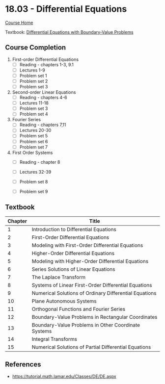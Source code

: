 # 18.03 - Differential Equations

[Course Home](https://ocw.mit.edu/courses/mathematics/18-03-differential-equations-spring-2010/index.htm)

Textbook: [Differential Equations with Boundary-Value Problems](https://isbnsearch.org/isbn/9780495108368)


## Course Completion
1. First-order Differential Equations
   - [ ] Reading - chapters 1-3, 9.1
   - [ ] Lectures 1-9
   - [ ] Problem set 1
   - [ ] Problem set 2
   - [ ] Problem set 3
2. Second-order Linear Equations
   - [ ] Reading - chapters 4-6
   - [ ] Lectures 11-18
   - [ ] Problem set 3
   - [ ] Problem set 4
3. Fourier Series
   - [ ] Reading - chapters 7,11
   - [ ] Lectures 20-30
   - [ ] Problem set 5
   - [ ] Problem set 6
   - [ ] Problem set 7
4. First Order Systems
   - [ ] Reading - chapter 8
   - [ ] Lectures 32-39
   - [ ] Problem set 8
   - [ ] Problem set 9


## Textbook
| Chapter | Title |
| ---- | ---- | 
| 1 | Introduction to Differential Equations |
| 2 | First-Order Differential Equations |
| 3 | Modeling with First-Order Differential Equations |
| 4 | Higher-Order Differential Equations |
| 5 | Modeling with Higher-Order Differential Equations |
| 6 | Series Solutions of Linear Equations |
| 7 | The Laplace Transform | 
| 8 | Systems of Linear First-Order Differential Equations |
| 9 | Numerical Solutions of Ordinary Differential Equations | 
| 10 | Plane Autonomous Systems |
| 11 | Orthogonal Functions and Fourier Series |
| 12 | Boundary-Value Problems in Rectangular Coordinates |
| 13 | Boundary-Value Problems in Other Coordinate Systems |
| 14 | Integral Transforms |
| 15 | Numerical Solutions of Partial Differential Equations |


## References
- https://tutorial.math.lamar.edu/Classes/DE/DE.aspx